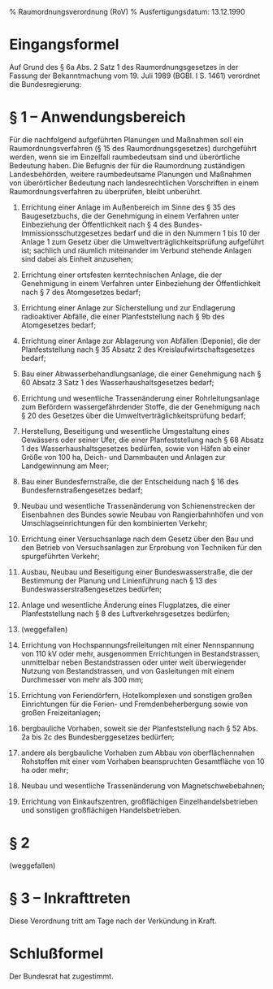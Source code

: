 % Raumordnungsverordnung  (RoV)
% Ausfertigungsdatum: 13.12.1990
 
# Eingangsformel

Auf Grund des § 6a Abs. 2 Satz 1 des Raumordnungsgesetzes in der Fassung der Bekanntmachung vom 19. Juli 1989 (BGBl. I S. 1461) verordnet die Bundesregierung:

# § 1 – Anwendungsbereich

Für die nachfolgend aufgeführten Planungen und Maßnahmen soll ein Raumordnungsverfahren (§ 15 des Raumordnungsgesetzes) durchgeführt werden, wenn sie im Einzelfall raumbedeutsam sind und überörtliche Bedeutung haben. Die Befugnis der für die Raumordnung zuständigen Landesbehörden, weitere raumbedeutsame Planungen und Maßnahmen von überörtlicher Bedeutung nach landesrechtlichen Vorschriften in einem Raumordnungsverfahren zu überprüfen, bleibt unberührt.

1. Errichtung einer Anlage im Außenbereich im Sinne des § 35 des Baugesetzbuchs, die der Genehmigung in einem Verfahren unter Einbeziehung der Öffentlichkeit nach § 4 des Bundes-Immissionsschutzgesetzes bedarf und die in den Nummern 1 bis 10 der Anlage 1 zum Gesetz über die Umweltverträglichkeitsprüfung aufgeführt ist; sachlich und räumlich miteinander im Verbund stehende Anlagen sind dabei als Einheit anzusehen;

2. Errichtung einer ortsfesten kerntechnischen Anlage, die der Genehmigung in einem Verfahren unter Einbeziehung der Öffentlichkeit nach § 7 des Atomgesetzes bedarf;

3. Errichtung einer Anlage zur Sicherstellung und zur Endlagerung radioaktiver Abfälle, die einer Planfeststellung nach § 9b des Atomgesetzes bedarf;

4. Errichtung einer Anlage zur Ablagerung von Abfällen (Deponie), die der Planfeststellung nach § 35 Absatz 2 des Kreislaufwirtschaftsgesetzes bedarf;

5. Bau einer Abwasserbehandlungsanlage, die einer Genehmigung nach § 60 Absatz 3 Satz 1 des Wasserhaushaltsgesetzes bedarf;

6. Errichtung und wesentliche Trassenänderung einer Rohrleitungsanlage zum Befördern wassergefährdender Stoffe, die der Genehmigung nach § 20 des Gesetzes über die Umweltverträglichkeitsprüfung bedarf;

7. Herstellung, Beseitigung und wesentliche Umgestaltung eines Gewässers oder seiner Ufer, die einer Planfeststellung nach § 68 Absatz 1 des Wasserhaushaltsgesetzes bedürfen, sowie von Häfen ab einer Größe von 100 ha, Deich- und Dammbauten und Anlagen zur Landgewinnung am Meer;

8. Bau einer Bundesfernstraße, die der Entscheidung nach § 16 des Bundesfernstraßengesetzes bedarf;

9. Neubau und wesentliche Trassenänderung von Schienenstrecken der Eisenbahnen des Bundes sowie Neubau von Rangierbahnhöfen und von Umschlagseinrichtungen für den kombinierten Verkehr;

10. Errichtung einer Versuchsanlage nach dem Gesetz über den Bau und den Betrieb von Versuchsanlagen zur Erprobung von Techniken für den spurgeführten Verkehr;

11. Ausbau, Neubau und Beseitigung einer Bundeswasserstraße, die der Bestimmung der Planung und Linienführung nach § 13 des Bundeswasserstraßengesetzes bedürfen;

12. Anlage und wesentliche Änderung eines Flugplatzes, die einer Planfeststellung nach § 8 des Luftverkehrsgesetzes bedürfen;

13. (weggefallen)

14. Errichtung von Hochspannungsfreileitungen mit einer Nennspannung von 110 kV oder mehr, ausgenommen Errichtungen in Bestandstrassen, unmittelbar neben Bestandstrassen oder unter weit überwiegender Nutzung von Bestandstrassen, und von Gasleitungen mit einem Durchmesser von mehr als 300 mm;

15. Errichtung von Feriendörfern, Hotelkomplexen und sonstigen großen Einrichtungen für die Ferien- und Fremdenbeherbergung sowie von großen Freizeitanlagen;

16. bergbauliche Vorhaben, soweit sie der Planfeststellung nach § 52 Abs. 2a bis 2c des Bundesberggesetzes bedürfen;

17. andere als bergbauliche Vorhaben zum Abbau von oberflächennahen Rohstoffen mit einer vom Vorhaben beanspruchten Gesamtfläche von 10 ha oder mehr;

18. Neubau und wesentliche Trassenänderung von Magnetschwebebahnen;

19. Errichtung von Einkaufszentren, großflächigen Einzelhandelsbetrieben und sonstigen großflächigen Handelsbetrieben.

# § 2

(weggefallen)

# § 3 – Inkrafttreten

Diese Verordnung tritt am Tage nach der Verkündung in Kraft.

# Schlußformel

Der Bundesrat hat zugestimmt.
